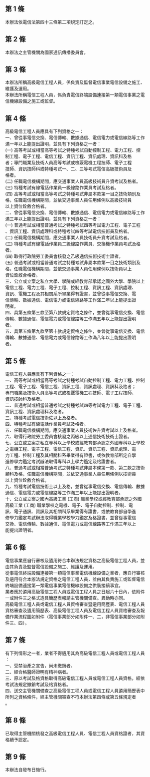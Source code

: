 第 1 條
-------
本辦法依電信法第四十三條第二項規定訂定之。

第 2 條
-------
本辦法之主管機關為國家通訊傳播委員會。

第 3 條
-------
本辦法所稱高級電信工程人員，係負責及監督電信事業電信設備之施工、  
維護及運用。  
本辦法所稱電信工程人員，係負責電信終端設備連接第一類電信事業之電  
信機線設備之施工或監督。

第 4 條
-------
高級電信工程人員應具有下列資格之一：  
一、曾從事電信交換、電信傳輸、數據通信、電信電力或電信線路等工作  
    滿一年以上能提出證明，並具有下列資格之一者：  
 (一) 高等考試或相當高等考試之特種考試自動控制工程、電力工程、控  
      制工程、電子工程、電信工程、資訊工程、資訊處理、資訊科及格  
      者；專門職業及技術人員高等考試或檢覈電機工程技師、電子工程  
      技師、資訊技師科或特種考試一、二、三等考試電信高級技術員及  
      格者。  
 (二) 任職電信機構期間，應交通事業人員高級技術員升資考試及格者。  
 (三) 特種考試有線電話作業員一級線路作業員考試及格者。  
 (四) 高等考試或相當高等考試之特種考試非屬本款第一目之技術類別及  
      格，任職電信機構期間，並依交通事業人員任用條例以高級技術員  
      以上資位銓敘合格者。  
二、曾從事電信交換、電信傳輸、數據通信、電信電力或電信線路等工作  
    滿三年以上能提出證明，並具有下列資格之一者：  
 (一) 普通考試或相當普通考試之特種考試四等考試電力工程、電子工程  
      、資訊工程、資訊處理科或特種考試四等考試電信技術員及格者。  
 (二) 任職電信機構期間，應交通事業人員技術員升資考試及格者。  
 (三) 特種考試有線電話作業員二級線路作業員、交換機作業員考試及格  
      者。  
 (四) 取得行政院勞工委員會核發之乙級通信技術技術士證者。  
 (五) 普通考試或相當普通考試之特種考試非屬本款第一目之技術類別及  
      格，任職電信機構期間，並依交通事業人員任用條例以技術員以上  
      資位銓敘合格者。  
三、公立或立案之私立大學、學院或經教育部承認之國外大學、學院以上  
    電信工程、電力工程、電子工程、控制工程、資訊工程、資訊處理、  
    資訊、電機工程及其相關系所畢業得有證書，並曾從事電信交換、電  
    信傳輸、數據通信、電信電力或電信線路等工作滿二年以上能提出證  
    明者。  
四、具第五條第三款至第八款規定資格之條件，並曾從事電信交換、電信  
    傳輸、數據通信、電信電力或電信線路等工作滿五年以上能提出證明  
    者。  
五、具第五條第九款至第十款規定資格之條件，並曾從事電信交換、電信  
    傳輸、數據通信、電信電力或電信線路等工作滿八年以上能提出證明  
    者。

第 5 條
-------
電信工程人員應具有下列資格之一：  
一、高等考試或相當高等考試之特種考試自動控制工程、電力工程、控制  
    工程、電子工程、電信工程、資訊工程、資訊處理、資訊科及格者；  
    專門職業及技術人員高等考試或檢覈電機工程技師、電子工程技師、  
    資訊技師科及格者。  
二、普通考試或相當普通考試之特種考試四等考試電力工程、電子工程、  
    資訊工程、資訊處理科及格者。  
三、特種考試電信技術佐以上及格者。  
四、特種考試有線電話作業員考試及格者。  
五、任職電信機構期間，應交通事業人員技術佐升資考試以上及格者。  
六、取得行政院勞工委員會核發之丙級以上通信技術技術士證者。  
七、公立或立案之私立專科以上學校或經教育部承認之外國專科以上學校  
    之電機工程、電子工程、電信工程、資訊、資訊工程、資訊處理、電  
    力工程、控制工程及其相關科系畢業得有證書，或依教育部所定自學  
    進修學力鑑定考試辦法取得專科以上學力鑑定及格證書者。  
八、普通考試或相當普通考試之特種考試非屬本條第一款、第二款之技術  
    類科及格，任職電信機構期間，並依交通事業人員任用條例以技術員  
    以上資位銓敘合格者。  
九、特種考試電信技術士以上及格，並曾從事電信交換、電信傳輸、數據  
    通信、電信電力或電信線路等工作滿三年以上能提出證明者。  
十、公立或立案之國內高級工業 (工商) 職業學校或經教育部承認之外國  
    高級工業 (工商) 職業學校之電機、電子、電子自動控制、控制、電  
    訊、電子通訊、資訊及其相關科系畢業得有證書，或依教育部自學進  
    修學力鑑定考試辦法取得職業學校學力鑑定及格證書，並曾從事電信  
    交換、電信傳輸、數據通信、電信電力或電信線路等工作滿三年以上  
    能提出證明者。

第 6 條
-------
電信事業應自行審核及遴用符合本辦法規定資格之高級電信工程人員，並  
由其負責及監督電信設備之施工、維護及運用。  
從事電信終端設備連接第一類電信事業電信機線設備之業者，應自行審核  
及遴用符合本辦法規定資格之電信工程人員，並由其負責施工或監督電信  
終端設備連接第一類電信事業電信機線設備之供裝接續事宜。  
業者應於遴用高級電信工程人員或電信工程人員之日起六十日內，依附件  
一或附件三之格式造具簡歷表報請主管機關備查。異動時亦同。  
高級電信工程人員或電信工程人員資格審查暨遴用簡歷表、電信工程人員  
資格審查及遴用簡歷表、高級電信工程人員及電信工程人員資格審查及報  
備作業流程圖如附件（電信事業部分如附件一、二，非電信事業部分如附  
件三、四）。

第 7 條
-------
有下列情形之一者，業者不得遴用其為高級電信工程人員或電信工程人員  
：  
一、受禁治產之宣告，尚未撤銷者。  
二、經合格醫師證明有精神病者。  
三、原以考試及格資格取得高級電信工程人員或電信工程人員資格，經依  
    考試法規定撤銷考試及格資格者。  
四、送交主管機關備查之高級電信工程人員或電信工程人員遴用簡歷表中  
    所列之資格條件，經主管機關審查不符本辦法第四條或第五條規定者  
    。

第 8 條
-------
已取得主管機關核發之高級電信工程人員、電信工程人員資格證者，其資  
格續予認定。

第 9 條
-------
本辦法自發布日施行。

